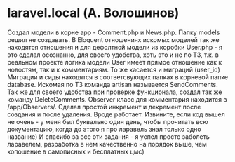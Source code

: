 # laravel.local (А. Волошинов)
Создал модели в корне app - Comment.php и News.php. Папку models решил не создавать. 
В Eloquent отношениях искомых моделей так же находятся отношения и для дефолтной модели из коробки User.php - 
я это сделал осознанно, для своего удобства, хоть это и не по ТЗ, т.к. в реальном проекте логика модели User имеет прямое отношение как к новостям, так и к комментариям. То же касается и миграций (user_id)
Миграции и сиды находятся в соответсвующих папках в корневой папке database. 
Искомая по ТЗ команда artisan называется SendComments.
Так же для своего удобства при проверке функционала, создал так же команду DeleteComments. 
Observer класс для комментария находится в /app/Observers/. 
Сделал простой инкремент и декремент после создания и после удаления. Вроде работает.
Извините, если код вышел не очень - у меня был буквально один день, чтобы прочитать всю документацию, 
когда до этого я про ларавель знал только одно название)
И спасибо за все эти задания - я успел просто заболеть ларавелем, разработка в нем качественно на порядок выше, чем копошение в самописных и бесплатных цмс)
